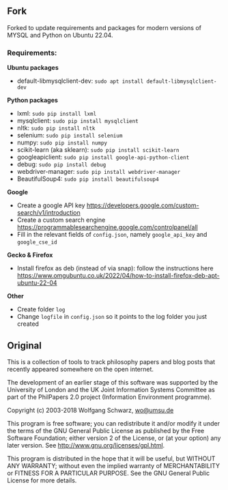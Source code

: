 ## Fork

Forked to update requirements and packages for modern versions of MYSQL and Python on Ubuntu 22.04.

### Requirements:

**Ubuntu packages**
+ default-libmysqlclient-dev: `sudo apt install default-libmysqlclient-dev`

**Python packages**
+ lxml: `sudo pip install lxml`
+ mysqlclient: `sudo pip install mysqlclient`
+ nltk: `sudo pip install nltk`
+ selenium: `sudo pip install selenium`
+ numpy: `sudo pip install numpy`
+ scikit-learn (aka sklearn): `sudo pip install scikit-learn`
+ googleapiclient: `sudo pip install google-api-python-client`
+ debug: `sudo pip install debug`
+ webdriver-manager: `sudo pip install webdriver-manager`
+ BeautifulSoup4: `sudo pip install beautifulsoup4`

**Google**
+ Create a google API key https://developers.google.com/custom-search/v1/introduction 
+ Create a custom search engine https://programmablesearchengine.google.com/controlpanel/all
+ Fill in the relevant fields of `config.json`, namely `google_api_key` and `google_cse_id`

**Gecko & Firefox**
+ Install firefox as deb (instead of via snap): follow the instructions here https://www.omgubuntu.co.uk/2022/04/how-to-install-firefox-deb-apt-ubuntu-22-04

**Other**
+ Create folder `log`
+ Change `logfile` in `config.json` so it points to the log folder you just created


## Original
This is a collection of tools to track philosophy papers and blog posts that
recently appeared somewhere on the open internet.





The development of an earlier stage of this software was supported by
the University of London and the UK Joint Information Systems
Committee as part of the PhilPapers 2.0 project (Information
Environment programme).

Copyright (c) 2003-2018 Wolfgang Schwarz, wo@umsu.de

This program is free software; you can redistribute it and/or modify
it under the terms of the GNU General Public License as published by
the Free Software Foundation; either version 2 of the License, or (at
your option) any later version. See
http://www.gnu.org/licenses/gpl.html.

This program is distributed in the hope that it will be useful, but
WITHOUT ANY WARRANTY; without even the implied warranty of
MERCHANTABILITY or FITNESS FOR A PARTICULAR PURPOSE. See the GNU
General Public License for more details.

